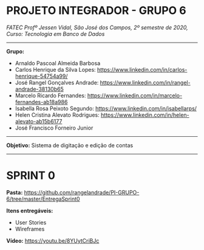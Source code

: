 # PROJETO INTEGRADOR - GRUPO 6
_FATEC Profº Jessen Vidal, São José dos Campos, 2º semestre de 2020, Curso: Tecnologia em Banco de Dados_

_________________________________________________________________________________________________
**Grupo:**
- Arnaldo Pascoal Almeida Barbosa
- Carlos Henrique da Silva Lopes: https://www.linkedin.com/in/carlos-henrique-54754a99/
- José Rangel Gonçalves Andrade: https://www.linkedin.com/in/rangel-andrade-38130b65
- Marcelo Ricardo Fernandes: https://www.linkedin.com/in/marcelo-fernandes-ab18a986
- Isabella Rosa Peixoto Segundo: https://www.linkedin.com/in/isabellarps/
- Helen Cristina Alevato Rodrigues: https://www.linkedin.com/in/helen-alevato-ab15b6177
- José Francisco Forneiro Junior


_________________________________________________________________________________________________
**Objetivo:** Sistema de digitação e edição de contas


_________________________________________________________________________________________________
# SPRINT 0

**Pasta:** https://github.com/rangelandrade/PI-GRUPO-6/tree/master/EntregaSprint0

**Itens entregáveis:**
- User Stories
- Wireframes

**Vídeo:** https://youtu.be/8YUytCriBJc 
